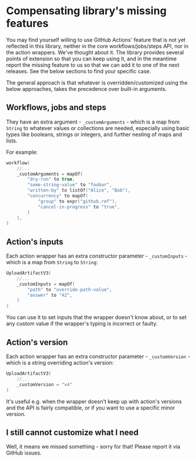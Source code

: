 # Compensating library's missing features

You may find yourself willing to use GitHub Actions' feature that is not yet reflected in this library, neither in the
core workflows/jobs/steps API, nor in the action wrappers. We've thought about it. The library provides several points
of extension so that you can keep using it, and in the meantime report the missing feature to us so that we can add it
to one of the next releases. See the below sections to find your specific case.

The general approach is that whatever is overridden/customized using the below approaches, takes the precedence over
built-in arguments.

## Workflows, jobs and steps

They have an extra argument - `_customArguments` - which is a map from `String` to whatever values or collections are
needed, especially using basic types like booleans, strings or integers, and further nesting of maps and lists.

For example:

```kotlin
workflow(
    //...
    _customArguments = mapOf(
        "dry-run" to true,
        "some-string-value" to "foobar",
        "written-by" to listOf("Alice", "Bob"),
        "concurrency" to mapOf(
            "group" to expr("github.ref"),
            "cancel-in-progress" to "true",
        )
    ),
)
```

## Action's inputs

Each action wrapper has an extra constructor parameter - `_customInputs` - which is a map from `String` to `String`:

```kotlin
UploadArtifactV3(
    //...
    _customInputs = mapOf(
        "path" to "override-path-value",
        "answer" to "42",
    )
)
```

You can use it to set inputs that the wrapper doesn't know about, or to set any custom value if the wrapper's typing is
incorrect or faulty.

## Action's version

Each action wrapper has an extra constructor parameter - `_customVersion` - which is a string overriding action's
version:

```kotlin
UploadArtifactV3(
    //...
    _customVersion = "v4"
)
```

It's useful e.g. when the wrapper doesn't keep up with action's versions and the API is fairly compatible, or if you
want to use a specific minor version.

## I still cannot customize what I need

Well, it means we missed something - sorry for that! Please report it via GitHub issues.
